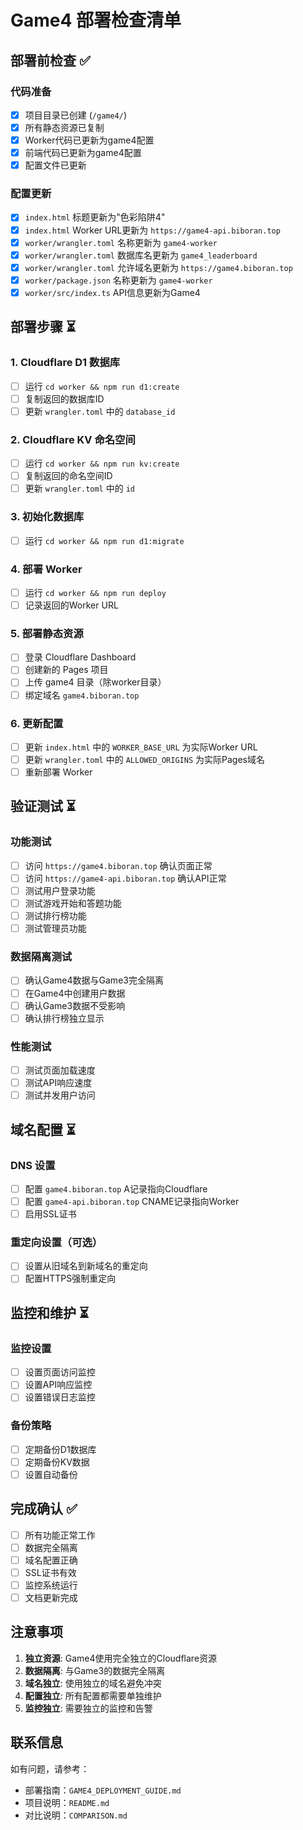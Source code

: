 # Game4 部署检查清单

## 部署前检查 ✅

### 代码准备
- [x] 项目目录已创建 (`/game4/`)
- [x] 所有静态资源已复制
- [x] Worker代码已更新为game4配置
- [x] 前端代码已更新为game4配置
- [x] 配置文件已更新

### 配置更新
- [x] `index.html` 标题更新为"色彩陷阱4"
- [x] `index.html` Worker URL更新为 `https://game4-api.biboran.top`
- [x] `worker/wrangler.toml` 名称更新为 `game4-worker`
- [x] `worker/wrangler.toml` 数据库名更新为 `game4_leaderboard`
- [x] `worker/wrangler.toml` 允许域名更新为 `https://game4.biboran.top`
- [x] `worker/package.json` 名称更新为 `game4-worker`
- [x] `worker/src/index.ts` API信息更新为Game4

## 部署步骤 ⏳

### 1. Cloudflare D1 数据库
- [ ] 运行 `cd worker && npm run d1:create`
- [ ] 复制返回的数据库ID
- [ ] 更新 `wrangler.toml` 中的 `database_id`

### 2. Cloudflare KV 命名空间
- [ ] 运行 `cd worker && npm run kv:create`
- [ ] 复制返回的命名空间ID
- [ ] 更新 `wrangler.toml` 中的 `id`

### 3. 初始化数据库
- [ ] 运行 `cd worker && npm run d1:migrate`

### 4. 部署 Worker
- [ ] 运行 `cd worker && npm run deploy`
- [ ] 记录返回的Worker URL

### 5. 部署静态资源
- [ ] 登录 Cloudflare Dashboard
- [ ] 创建新的 Pages 项目
- [ ] 上传 game4 目录（除worker目录）
- [ ] 绑定域名 `game4.biboran.top`

### 6. 更新配置
- [ ] 更新 `index.html` 中的 `WORKER_BASE_URL` 为实际Worker URL
- [ ] 更新 `wrangler.toml` 中的 `ALLOWED_ORIGINS` 为实际Pages域名
- [ ] 重新部署 Worker

## 验证测试 ⏳

### 功能测试
- [ ] 访问 `https://game4.biboran.top` 确认页面正常
- [ ] 访问 `https://game4-api.biboran.top` 确认API正常
- [ ] 测试用户登录功能
- [ ] 测试游戏开始和答题功能
- [ ] 测试排行榜功能
- [ ] 测试管理员功能

### 数据隔离测试
- [ ] 确认Game4数据与Game3完全隔离
- [ ] 在Game4中创建用户数据
- [ ] 确认Game3数据不受影响
- [ ] 确认排行榜独立显示

### 性能测试
- [ ] 测试页面加载速度
- [ ] 测试API响应速度
- [ ] 测试并发用户访问

## 域名配置 ⏳

### DNS 设置
- [ ] 配置 `game4.biboran.top` A记录指向Cloudflare
- [ ] 配置 `game4-api.biboran.top` CNAME记录指向Worker
- [ ] 启用SSL证书

### 重定向设置（可选）
- [ ] 设置从旧域名到新域名的重定向
- [ ] 配置HTTPS强制重定向

## 监控和维护 ⏳

### 监控设置
- [ ] 设置页面访问监控
- [ ] 设置API响应监控
- [ ] 设置错误日志监控

### 备份策略
- [ ] 定期备份D1数据库
- [ ] 定期备份KV数据
- [ ] 设置自动备份

## 完成确认 ✅

- [ ] 所有功能正常工作
- [ ] 数据完全隔离
- [ ] 域名配置正确
- [ ] SSL证书有效
- [ ] 监控系统运行
- [ ] 文档更新完成

## 注意事项

1. **独立资源**: Game4使用完全独立的Cloudflare资源
2. **数据隔离**: 与Game3的数据完全隔离
3. **域名独立**: 使用独立的域名避免冲突
4. **配置独立**: 所有配置都需要单独维护
5. **监控独立**: 需要独立的监控和告警

## 联系信息

如有问题，请参考：
- 部署指南：`GAME4_DEPLOYMENT_GUIDE.md`
- 项目说明：`README.md`
- 对比说明：`COMPARISON.md`



